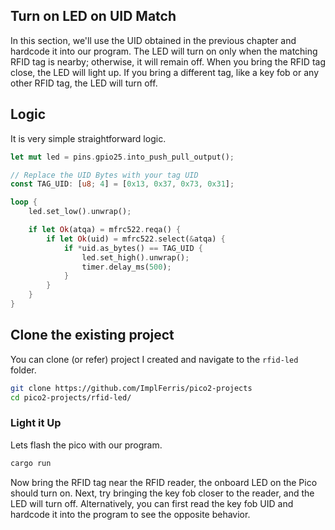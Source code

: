 ## Turn on LED on UID Match
In this section, we'll use the UID obtained in the previous chapter and hardcode it into our program. The LED will turn on only when the matching RFID tag is nearby; otherwise, it will remain off. When you bring the RFID tag close, the LED will light up. If you bring a different tag, like a key fob or any other RFID tag, the LED will turn off.

## Logic
It is very simple straightforward logic.

```rust
let mut led = pins.gpio25.into_push_pull_output();

// Replace the UID Bytes with your tag UID
const TAG_UID: [u8; 4] = [0x13, 0x37, 0x73, 0x31];

loop {
    led.set_low().unwrap();

    if let Ok(atqa) = mfrc522.reqa() {
        if let Ok(uid) = mfrc522.select(&atqa) {
            if *uid.as_bytes() == TAG_UID {
                led.set_high().unwrap();
                timer.delay_ms(500);
            }
        }
    }
}

```


## Clone the existing project
You can clone (or refer) project I created and navigate to the `rfid-led` folder.

```sh
git clone https://github.com/ImplFerris/pico2-projects
cd pico2-projects/rfid-led/
```


### Light it Up
Lets flash the pico with our program.
```sh
cargo run
``` 
Now bring the RFID tag near the RFID reader, the onboard LED on the Pico should turn on. Next, try bringing the key fob closer to the reader, and the LED will turn off. Alternatively, you can first read the key fob UID and hardcode it into the program to see the opposite behavior.
